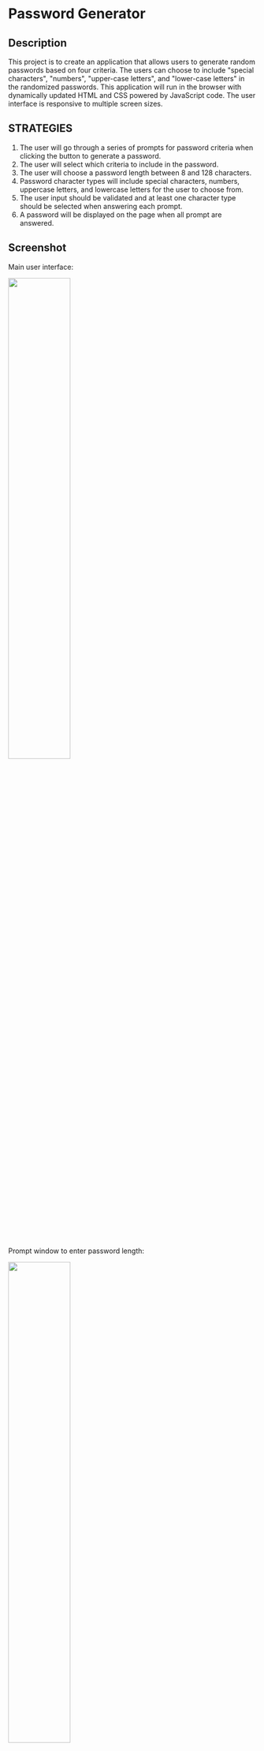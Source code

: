 # Password Generator

## Description

This project is to create an application that allows users to generate random passwords based on four criteria. The users can choose to include "special characters", "numbers", "upper-case letters", and "lower-case letters" in the randomized passwords. This application will run in the browser with dynamically updated HTML and CSS powered by JavaScript code. The user interface is responsive to multiple screen sizes.


## STRATEGIES

1. The user will go through a series of prompts for password criteria when clicking the button to generate a password.
2. The user will select which criteria to include in the password.
3. The user will choose a password length between 8 and 128 characters.
4. Password character types will include special characters, numbers, uppercase letters, and lowercase letters for the user to choose from.
5. The user input should be validated and at least one character type should be selected when answering each prompt.
6. A password will be displayed on the page when all prompt are answered.


## Screenshot

Main user interface:

<img src="../PasswordGenerator/Assets/S-1.png" width="50%" height="auto">

Prompt window to enter password length:

<img src="../PasswordGenerator/Assets/S-2.png" width="50%" height="auto">

Prompt window to choose password criteria:

<img src="../PasswordGenerator/Assets/S-3.png" width="50%" height="auto">

Display the randomized password based on the criteria selected:

<img src="../PasswordGenerator/Assets/S-4.png" width="50%" height="auto">


